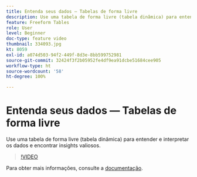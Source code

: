 ```yaml
---
title: Entenda seus dados — Tabelas de forma livre
description: Use uma tabela de forma livre (tabela dinâmica) para entender e interpretar os dados e encontrar insights valiosos.
feature: Freeform Tables
role: User
level: Beginner
doc-type: feature video
thumbnail: 334093.jpg
kt: 8059
exl-id: a074d503-94f2-449f-8d3e-8bb599752981
source-git-commit: 32424f3f2b05952fe4df9ea91dcbe51684cee905
workflow-type: ht
source-wordcount: '58'
ht-degree: 100%

---
```


# Entenda seus dados — Tabelas de forma livre

Use uma tabela de forma livre (tabela dinâmica) para entender e interpretar os dados e encontrar insights valiosos.

>[!VIDEO](https://video.tv.adobe.com/v/334093/?quality=12&learn=on)

Para obter mais informações, consulte a [documentação](https://experienceleague.adobe.com/docs/analytics/analyze/analysis-workspace/visualizations/freeform-table/freeform-table.html?lang=pt-BR).
